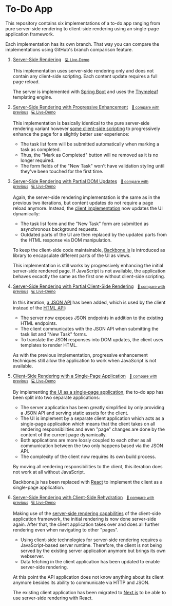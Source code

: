 # To-Do App

This repository contains six implementations of a to-do app ranging from pure server-side rendering to client-side rendering using an single-page application framework.

Each implementation has its own branch. That way you can compare the implementations using GitHub's branch comparison feature.

1. [Server-Side Rendering](https://github.com/luchsamapparat/ssr-to-csr/tree/01-ssr)&nbsp;&nbsp;&nbsp;<small>[💻 Live-Demo](https://todo-app-1.holisticon.de/)</small>

    This implementation uses server-side rendering only and does not contain any client-side scripting. Each content update requires a full page reload.

    The server is implemented with [Spring Boot](https://spring.io/projects/spring-boot) and uses the [Thymeleaf](https://www.thymeleaf.org/) templating engine.

2. [Server-Side Rendering with Progressive Enhancement](https://github.com/luchsamapparat/ssr-to-csr/tree/02-ssr-with-progressive-enhancement)&nbsp;&nbsp;&nbsp;<small>[🔎 compare with previous](https://github.com/luchsamapparat/ssr-to-csr/compare/01-ssr...02-ssr-with-progressive-enhancement#files_bucket)&nbsp;&nbsp;&nbsp;[💻 Live-Demo](https://todo-app-2.holisticon.de/)</small>

    This implementation is basically identical to the pure server-side rendering variant however [some client-side scripting](https://github.com/luchsamapparat/ssr-to-csr/blob/02-ssr-with-progressive-enhancement/src/main/resources/static/script.js) to progressively enhance the page for a slightly better user experience:

    * The task list form will be submitted automatically when marking a task as completed.
    * Thus, the "Mark as Completed" button will ne removed as it is no longer required.
    * The form fields of the "New Task" won't have validation styling until they've been touched for the first time.

3. [Server-Side Rendering with Partial DOM Updates](https://github.com/luchsamapparat/ssr-to-csr/tree/03-ssr-with-partial-dom-updates)&nbsp;&nbsp;&nbsp;<small>[🔎 compare with previous](https://github.com/luchsamapparat/ssr-to-csr/compare/02-ssr-with-progressive-enhancement...03-ssr-with-partial-dom-updates#files_bucket)&nbsp;&nbsp;&nbsp;[💻 Live-Demo](https://todo-app-3.holisticon.de/)</small>

    Again, the server-side rendering implementation is the same as in the previous two iterations, but content updates do not require a page reload anymore. Instead, the [client implementation](https://github.com/luchsamapparat/ssr-to-csr/tree/03-ssr-with-partial-dom-updates/src/main/resources/static) now updates the UI dynamically:
       
    * The task list form and the "New Task" form are submitted as asynchronous background requests.
    * Outdated parts of the UI are then replaced by the updated parts from the HTML response via DOM manipulation.

    To keep the client-side code maintainable, [Backbone.js](https://backbonejs.org/) is introduced as library to encapsulate different parts of the UI as views.
    
    This implementation is still works by progressively enhancing the initial server-side rendered page. If JavaScript is not available, the application behaves excactly the same as the first one without client-side scripting.

4. [Server-Side Rendering with Partial Client-Side Rendering](https://github.com/luchsamapparat/ssr-to-csr/tree/04-ssr-with-partial-csr)&nbsp;&nbsp;&nbsp;<small>[🔎 compare with previous](https://github.com/luchsamapparat/ssr-to-csr/compare/03-ssr-with-partial-dom-updates...04-ssr-with-partial-csr#files_bucket)&nbsp;&nbsp;&nbsp;[💻 Live-Demo](https://todo-app-4.holisticon.de/)</small>

    In this iteration, [a JSON API](https://github.com/luchsamapparat/ssr-to-csr/blob/04-ssr-with-partial-csr/src/main/java/org/luchs/marvin/ssrtodo/TodoApiController.java) has been added, which is used by the client instead of the [HTML API](https://github.com/luchsamapparat/ssr-to-csr/blob/04-ssr-with-partial-csr/src/main/java/org/luchs/marvin/ssrtodo/TodoController.java):
    
    * The server now exposes JSON endpoints in addition to the existing HTML endpoints.
    * The client communicates with the JSON API when submitting the task list and "New Task" forms.
    * To translate the JSON responses into DOM updates, the client uses templates to render HTML.

    As with the previous implementation, progressive enhancement techniques still allow the application to work when JavaScript is not available.

5. [Client-Side Rendering with a Single-Page Application](https://github.com/luchsamapparat/ssr-to-csr/tree/05-csr-with-spa)&nbsp;&nbsp;&nbsp;<small>[🔎 compare with previous](https://github.com/luchsamapparat/ssr-to-csr/compare/04-ssr-with-partial-csr...05-csr-with-spa#files_bucket)&nbsp;&nbsp;&nbsp;[💻 Live-Demo](https://todo-app-5.holisticon.de/)</small>

    By implementing [the UI as a single-page application](https://github.com/luchsamapparat/ssr-to-csr/tree/05-csr-with-spa/src/main/frontend), the to-do app has been split into two separate applications:

    * The server application has been greatly simplified by only providing a JSON API and serving static assets for the client.
    * The UI is implement by a separate client application which acts as a single-page application which means that the client takes on all rendering responsibilities and even "page" changes are done by the content of the current page dynamically.
    * Both applications are more loosly coupled to each other as all communication between the two only happens based via the JSON API.
    * The complexity of the client now requires its own build process.
    
    By moving all rendering responsibilities to the client, this iteration does not work at all without JavaScript.

    Backbone.js has been replaced with [React](https://reactjs.org/) to implement the client as a single-page application.

6. [Server-Side Rendering with Client-Side Rehydration](https://github.com/luchsamapparat/ssr-to-csr/tree/06-ssr-with-rehydration)&nbsp;&nbsp;&nbsp;<small>[🔎 compare with previous](https://github.com/luchsamapparat/ssr-to-csr/compare/05-csr-with-spa...06-ssr-with-rehydration#files_bucket)&nbsp;&nbsp;&nbsp;[💻 Live-Demo](https://todo-app-6.holisticon.de/)</small>

    Making use of the [server-side rendering capabilities](https://github.com/luchsamapparat/ssr-to-csr/blob/06-ssr-with-rehydration/src/main/frontend/src/pages/index.tsx#L49) of the client-side application framework, the initial rendering is now done server-side again. After that, the client application takes over and does all further rendering even when navigating to other "pages".

    * Using client-side technologies for server-side rendering requires a JavaScript-based server runtime. Therefore, the client is not being served by the existing server application anymore but brings its own webserver.
    * Data fetching in the client application has been updated to enable server-side rendering.
    
    At this point the API application does not know anything about its client anymore besides its ability to communicate via HTTP and JSON.

    The existing client application has been migrated to [Next.js](https://nextjs.org/) to be able to use server-side rendering with React.